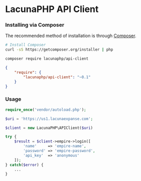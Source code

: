 LacunaPHP API Client
====================




### Installing via Composer

The recommended method of installation is through [Composer](http://getcomposer.org).

```bash
# Install Composer
curl -sS https://getcomposer.org/installer | php
```

```bash
composer require lacunaphp/api-client
```

```json
{
	"require": {
		"lacunaphp/api-client": "~0.1"
	}
}
```



### Usage

```php
require_once('vendor/autoload.php');

$uri = 'https://us1.lacunaexpanse.com';

$client = new LacunaPHP\APIClient($uri)

try {
	$result = $client->empire->login([
		'name'     => 'empire-name',
		'password' => 'empire-password',
		'api_key'  => 'anonymous'
	]);
} catch($error) {
	...
}

```
